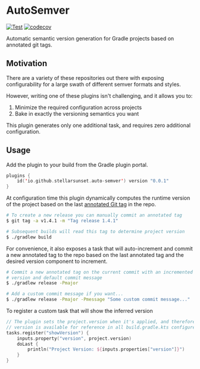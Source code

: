 # AutoSemver

[![Test](https://github.com/stellarsunset/auto-semver/actions/workflows/test.yaml/badge.svg)](https://github.com/stellarsunset/auto-semver/actions/workflows/test.yaml)
[![codecov](https://codecov.io/gh/stellarsunset/auto-semver/graph/badge.svg?token=vOMUPNbOEG)](https://codecov.io/gh/stellarsunset/auto-semver)

Automatic semantic version generation for Gradle projects based on annotated git tags.

## Motivation

There are a variety of these repositories out there with exposing configurability for a large swath of different semver
formats and styles.

However, writing one of these plugins isn't challenging, and it allows you to:

1. Minimize the required configuration across projects
2. Bake in exactly the versioning semantics you want

This plugin generates only one additional task, and requires zero additional configuration.

## Usage

Add the plugin to your build from the Gradle plugin portal.

```kotlin
plugins {
    id('io.github.stellarsunset.auto-semver') version "0.0.1"
}
```

At configuration time this plugin dynamically computes the runtime version of the project based on the
last [annotated Git tag](https://git-scm.com/book/en/v2/Git-Basics-Tagging) in the repo.

```bash
# To create a new release you can manually commit an annotated tag 
$ git tag -a v1.4.1 -m "Tag release 1.4.1"

# Subsequent builds will read this tag to determine project version
$ ./gradlew build
```

For convenience, it also exposes a task that will auto-increment and commit a new annotated tag to the repo based on the
last annotated tag and the desired version component to increment.

```bash
# Commit a new annotated tag on the current commit with an incremented major release 
# version and default commit message
$ ./gradlew release -Pmajor

# Add a custom commit message if you want...
$ ./gradlew release -Pmajor -Pmessage "Some custom commit message..."
```

To register a custom task that will show the inferred version

```kotlin
// The plugin sets the project.version when it's applied, and therefore the correct 
// version is available for reference in all build.gradle.kts configured tasks
tasks.register("showVersion") {
    inputs.property("version", project.version)
    doLast {
        println("Project Version: ${inputs.properties["version"]}")
    }
}
```
